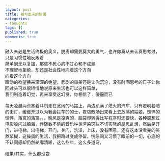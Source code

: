```yaml
---
layout: post
title: 被勾出来的情绪
categories:
- thoughts
tags: []
published: true
comments: true
---
```

<p><p>融入未必是生活终极的奥义，脱离却需要莫大的勇气，也许你真从未认真思考过，只是习惯性地反叛着<br />简单到无以复加，那些不死心的不甘心和不成熟<br />不理智地拒绝，却还是社会性地向着这个方向<br />向着这个方向<br />躁动的欲望换来深深的绝望，悲剧的审美还是让你沉沦，没有时间思考的日子让你回过头可以很矫情地说原来生活也可以这样简单，<br />我们制造着幻觉，再来享受这幻觉，你相信了，傻逼而已<br /><br />每天凌晨两点塞着耳机走在宽阔的马路上，两边趴满了熄火的汽车，只有若明若暗的街灯，缓缓开过以为我会拦车的的士，夜店散场出来看上去放荡的姑娘，憔悴的憔悴，落寞的落寞。。。晚风是凉爽的，脑袋却转得比写程序时还要快，各种臆想过电影般闪过脑海，伴随数不清的音乐种类渲染这些不切实际的胡思乱想，然后是开门，进电梯，出电梯，开门，关门，洗澡，上床，没有困意，还有这本没看完的笑熬浆糊，这操蛋的生活，我把路过变成停留，恍忽间又习惯了眼前的一切，心底的不认同感却仍然轮廓清晰，这么些年，这么多道弯，<br /><br />结果/其实，什么都没变</p></p>

